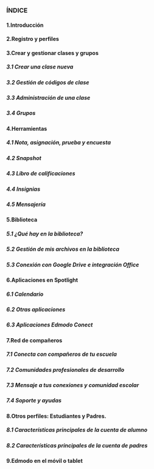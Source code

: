 ### ÍNDICE

#### 1.Introducción

#### 2.Registro y perfiles

#### 3.Crear y gestionar clases y grupos

##### 3.1 Crear una clase nueva

##### 3.2 Gestión de códigos de clase

##### 3.3 Administración de una clase

##### 3.4 Grupos

#### 4.Herramientas

##### 4.1 Nota, asignación, prueba y encuesta

##### 4.2 Snapshot

##### 4.3 Libro de calificaciones

##### 4.4 Insignias

##### 4.5 Mensajería

#### 5.Biblioteca

##### 5.1 ¿Qué hay en la biblioteca?

##### 5.2 Gestión de mis archivos en la biblioteca

##### 5.3 Conexión con Google Drive e integración Office

#### 6.Aplicaciones en Spotlight

##### 6.1 Calendario

##### 6.2 Otras aplicaciones

##### 6.3 Aplicaciones Edmodo Conect

#### 7.Red de compañeros

##### 7.1 Conecta con compañeros de tu escuela

##### 7.2 Comunidades profesionales de desarrollo

##### 7.3 Mensaje a tus conexiones y comunidad escolar

##### 7.4 Soporte y ayudas

#### 8.Otros perfiles: Estudiantes y Padres.

##### 8.1 Características principales de la cuenta de alumno

##### 8.2 Características principales de la cuenta de padres

#### 9.Edmodo en el móvil o tablet



